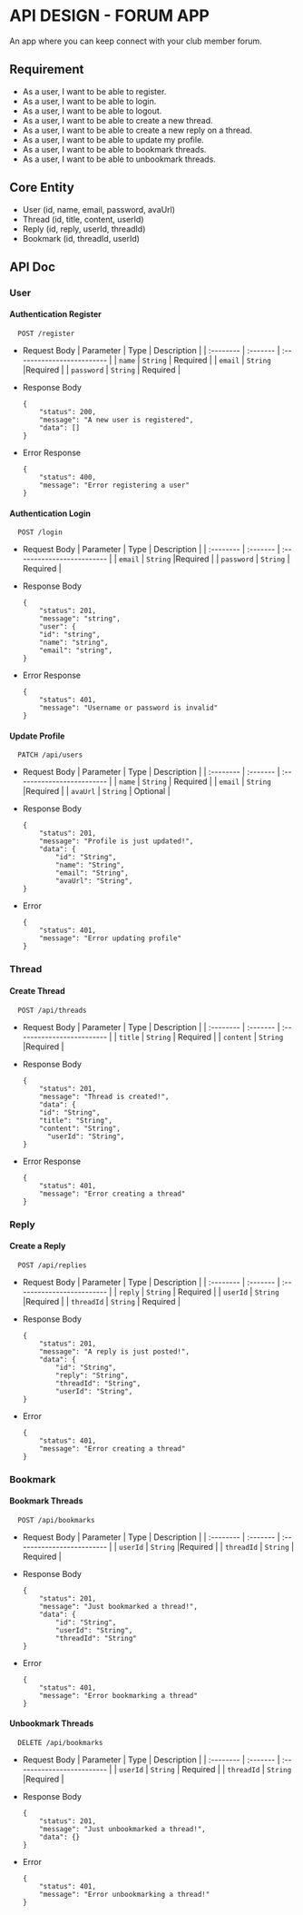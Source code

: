 # API DESIGN - FORUM APP

An app where you can keep connect with your club member forum.

## Requirement

- As a user, I want to be able to register.
- As a user, I want to be able to login.
- As a user, I want to be able to logout.
- As a user, I want to be able to create a new thread.
- As a user, I want to be able to create a new reply on a thread.
- As a user, I want to be able to update my profile.
- As a user, I want to be able to bookmark threads.
- As a user, I want to be able to unbookmark threads.

## Core Entity

- User (id, name, email, password, avaUrl)
- Thread (id, title, content, userId)
- Reply (id, reply, userId, threadId)
- Bookmark (id, threadId, userId)

## API Doc

### User

#### Authentication Register

```http
  POST /register
```

- Request Body
  | Parameter | Type | Description |
  | :-------- | :------- | :------------------------- |
  | `name` | `String` | Required |
  | `email` | `String` |Required |
  | `password` | `String` | Required |
- Response Body

  ```http
  {
      "status": 200,
      "message": "A new user is registered",
      "data": []
  }
  ```

- Error Response
  ```http
  {
      "status": 400,
      "message": "Error registering a user"
  }
  ```

#### Authentication Login

```http
  POST /login
```

- Request Body
  | Parameter | Type | Description |
  | :-------- | :------- | :------------------------- |
  | `email` | `String` |Required |
  | `password` | `String` | Required |

- Response Body

  ```http
  {
      "status": 201,
      "message": "string",
      "user": {
      "id": "string",
      "name": "string",
      "email": "string",
  }
  ```

- Error Response

  ```http
  {
      "status": 401,
      "message": "Username or password is invalid"
  }

  ```

#### Update Profile

```http
  PATCH /api/users
```

- Request Body
  | Parameter | Type | Description |
  | :-------- | :------- | :------------------------- |
  | `name` | `String` | Required |
  | `email` | `String` |Required |
  | `avaUrl` | `String` | Optional |

- Response Body

  ```http
  {
      "status": 201,
      "message": "Profile is just updated!",
      "data": {
          "id": "String",
          "name": "String",
          "email": "String",
          "avaUrl": "String",
  }
  ```

- Error
  ```http
  {
      "status": 401,
      "message": "Error updating profile"
  }
  ```

### Thread

#### Create Thread

```http
  POST /api/threads
```

- Request Body
  | Parameter | Type | Description |
  | :-------- | :------- | :------------------------- |
  | `title` | `String` | Required |
  | `content` | `String` |Required |

- Response Body

  ```http
  {
      "status": 201,
      "message": "Thread is created!",
      "data": {
      "id": "String",
      "title": "String",
      "content": "String",
        "userId": "String",
  }
  ```

- Error Response

  ```http
  {
      "status": 401,
      "message": "Error creating a thread"
  }

  ```

### Reply

#### Create a Reply

```http
  POST /api/replies
```

- Request Body
  | Parameter | Type | Description |
  | :-------- | :------- | :------------------------- |
  | `reply` | `String` | Required |
  | `userId` | `String` |Required |
  | `threadId` | `String` | Required |

- Response Body

  ```http
  {
      "status": 201,
      "message": "A reply is just posted!",
      "data": {
          "id": "String",
          "reply": "String",
          "threadId": "String",
          "userId": "String",
  }
  ```

- Error
  ```http
  {
      "status": 401,
      "message": "Error creating a thread"
  }
  ```

### Bookmark

#### Bookmark Threads

```http
  POST /api/bookmarks
```

- Request Body
  | Parameter | Type | Description |
  | :-------- | :------- | :------------------------- |
  | `userId` | `String` |Required |
  | `threadId` | `String` | Required |

- Response Body

  ```http
  {
      "status": 201,
      "message": "Just bookmarked a thread!",
      "data": {
          "id": "String",
          "userId": "String",
          "threadId": "String"
  }

  ```

- Error
  ```http
  {
      "status": 401,
      "message": "Error bookmarking a thread"
  }
  ```

#### Unbookmark Threads

```http
  DELETE /api/bookmarks
```

- Request Body
  | Parameter | Type | Description |
  | :-------- | :------- | :------------------------- |
  | `userId` | `String` | Required |
  | `threadId` | `String` |Required |

- Response Body

  ```http
  {
      "status": 201,
      "message": "Just unbookmarked a thread!",
      "data": {}
  }
  ```

- Error
  ```http
  {
      "status": 401,
      "message": "Error unbookmarking a thread!"
  }
  ```
